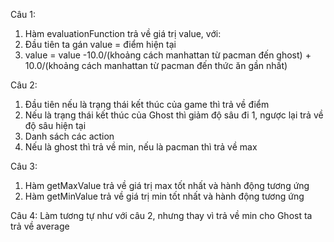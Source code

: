 Câu 1:
  1. Hàm evaluationFunction trả về giá trị value, với:
  2. Đầu tiên ta gán value = điểm hiện tại
  3. value = value -10.0/(khoảng cách manhattan từ pacman đến ghost) + 
      10.0/(khoảng cách manhattan từ pacman đến thức ăn gần nhất)
  
Câu 2:
  1. Đầu tiên nếu là trạng thái kết thúc của game thì trả về điểm
  2. Nếu là trạng thái kết thúc của Ghost thì giảm độ sâu đi 1, ngược lại trả về độ sâu hiện tại
  3. Danh sách các action
  4. Nếu là ghost thì trả về min, nếu là pacman thì trả về max
 
Câu 3: 
  1. Hàm getMaxValue trả về giá trị max tốt nhất và hành động tương ứng
  2. Hàm getMinValue trả về giá trị min tốt nhất và hành động tương ứng
  
Câu 4: 
  Làm tương tự như với câu 2, nhưng thay vì trả về min cho Ghost ta trả về average
